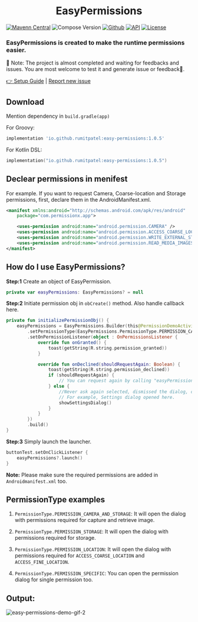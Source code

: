 <h1 align="center">EasyPermissions</h1>

[![Mavenn Central](https://img.shields.io/maven-central/v/io.github.rumitpatel/easy-permissions)](https://central.sonatype.com/artifact/io.github.rumitpatel/easy-permissions)
![Compose Version](https://img.shields.io/badge/Compose-1.5.3-brightgreen)
[![Github](https://img.shields.io/badge/Github-RumitPatel-blue?logo=github)](https://github.com/RumitPatel/android-easy-permissions)
<a href="https://android-arsenal.com/api?level=26"><img alt="API" src="https://img.shields.io/badge/API-26%2B-brightgreen.svg?style=flat"/></a>
<a href="https://opensource.org/licenses/Apache-2.0"><img alt="License" src="https://img.shields.io/badge/License-Apache%202.0-blue.svg"/></a>

<h3 align="start">EasyPermissions is created to make the runtime permissions easier.</h3>


🚧  Note: The project is almost completed and waiting for feedbacks and issues. You are most welcome to test it and generate issue or feedback🙂.


[👉 Setup Guide](#how-do-i-use-easypermissions) | [Report new issue](https://github.com/RumitPatel/android-easy-permissions/issues/new)



## Download
Mention dependency in ```build.gradle(app)```

For Groovy:
```groovy
implementation 'io.github.rumitpatel:easy-permissions:1.0.5'
```

For Kotlin DSL:
```kotlin
implementation("io.github.rumitpatel:easy-permissions:1.0.5")
```

## Declear permissions in menifest

For example. If you want to request Camera, Coarse-location and Storage permissions, first, declare them in the AndroidManifest.xml.

```xml
<manifest xmlns:android="http://schemas.android.com/apk/res/android"
    package="com.permissionx.app">

    <uses-permission android:name="android.permission.CAMERA" />
    <uses-permission android:name="android.permission.ACCESS_COARSE_LOCATION" />
    <uses-permission android:name="android.permission.WRITE_EXTERNAL_STORAGE" />
    <uses-permission android:name="android.permission.READ_MEDIA_IMAGES" />
</manifest>
```

## How do I use EasyPermissions?
**Step:1** Create an object of EasyPermission.
```kotlin
private var easyPermissions: EasyPermissions? = null
```

**Step:2** Initiate permission obj in ```obCreate()``` method. Also handle callback here.

```kotlin
private fun initializePermissionObj() {
    easyPermissions = EasyPermissions.Builder(this@PermissionDemoActivity)
        .setPermissionType(EasyPermissions.PermissionType.PERMISSION_CAMERA_AND_STORAGE)
        .setOnPermissionListener(object : OnPermissionsListener {
            override fun onGranted() {
                toast(getString(R.string.permission_granted))
            }

            override fun onDeclined(shouldRequestAgain: Boolean) {
                toast(getString(R.string.permission_declined))
                if (shouldRequestAgain) {
                    // You can request again by calling "easyPermissions?.launch()" here.
                } else {
                    //Never ask again selected, dismissed the dialog, or device policy prohibits the app from having that permission
                    // For example, Settings dialog opened here.
                    showSettingsDialog()
                }
            }
        })
        .build()
}
```

**Step:3** Simply launch the launcher.

```kotlin
buttonTest.setOnClickListener {
    easyPermissions?.launch()
}
```
**Note:** Please make sure the required permissions are added in ```Androidmanifest.xml``` too.


## PermissionType examples
1. ```PermissionType.PERMISSION_CAMERA_AND_STORAGE```: It will open the dialog with permissions required for capture and retrieve image.

2. ```PermissionType.PERMISSION_STORAGE```: It will open the dialog with permissions required for storage.

3. ```PermissionType.PERMISSION_LOCATION```: It will open the dialog with permissions required for ```ACCESS_COARSE_LOCATION``` and ```ACCESS_FINE_LOCATION```.

4. ```PermissionType.PERMISSION_SPECIFIC```: You can open the permission dialog for single permission too.


## Output:

![easy-permissions-demo-gif-2](https://github.com/RumitPatel/android-easy-permissions/assets/81635516/72a637b3-ebeb-4984-8b31-666a6f8b9548)

